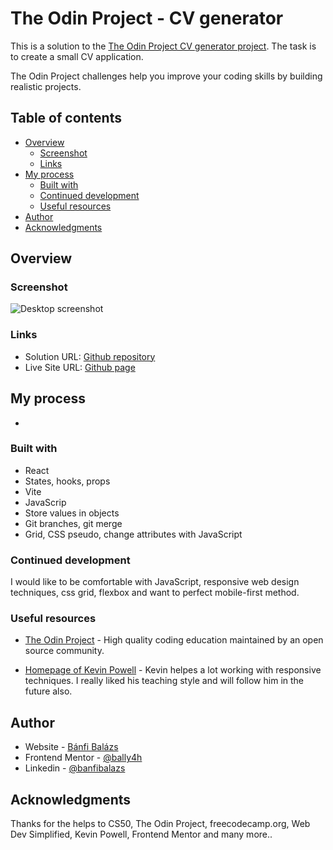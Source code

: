 # The Odin Project - CV generator

This is a solution to the [The Odin Project CV generator project](https://www.theodinproject.com/lessons/node-path-react-new-cv-application). The task is to create a small CV application.

The Odin Project challenges help you improve your coding skills by building realistic projects.

## Table of contents

- [Overview](#overview)
  - [Screenshot](#screenshot)
  - [Links](#links)
- [My process](#my-process)
  - [Built with](#built-with)
  - [Continued development](#continued-development)
  - [Useful resources](#useful-resources)
- [Author](#author)
- [Acknowledgments](#acknowledgments)

## Overview

### Screenshot

![Desktop screenshot](./desktop.png)

### Links

- Solution URL: [Github repository](https://github.com/BalazsBanfi/CV-generator)
- Live Site URL: [Github page](https://balazsbanfi.github.io/CV-generator)

## My process

-

### Built with

- React
- States, hooks, props
- Vite
- JavaScrip
- Store values in objects
- Git branches, git merge
- Grid, CSS pseudo, change attributes with JavaScript

### Continued development

I would like to be comfortable with JavaScript, responsive web design techniques, css grid, flexbox and want to perfect mobile-first method.

### Useful resources

- [The Odin Project](https://www.theodinproject.com/dashboard/) - High quality coding education maintained by an open source community.

- [Homepage of Kevin Powell](https://www.kevinpowell.co/) - Kevin helpes a lot working with responsive techniques. I really liked his teaching style and will follow him in the future also.

## Author

- Website - [Bánfi Balázs](https://github.com/BalazsBanfi)
- Frontend Mentor - [@bally4h](https://www.frontendmentor.io/profile/bally4h)
- Linkedin - [@banfibalazs](https://www.linkedin.com/in/banfibalazs/)

## Acknowledgments

Thanks for the helps to CS50, The Odin Project, freecodecamp.org, Web Dev Simplified, Kevin Powell, Frontend Mentor and many more..
